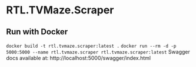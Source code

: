 # RTL.TVMaze.Scraper

## Run with Docker

`docker build -t rtl.tvmaze.scraper:latest .`
`docker run --rm -d -p 5000:5000 --name rtl.tvmaze.scraper rtl.tvmaze.scraper:latest`
Swagger docs available at: http://localhost:5000/swagger/index.html
